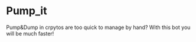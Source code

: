 # Pump_it
Pump&amp;Dump in crpytos are too quick to manage by hand? With this bot you will be much faster!
